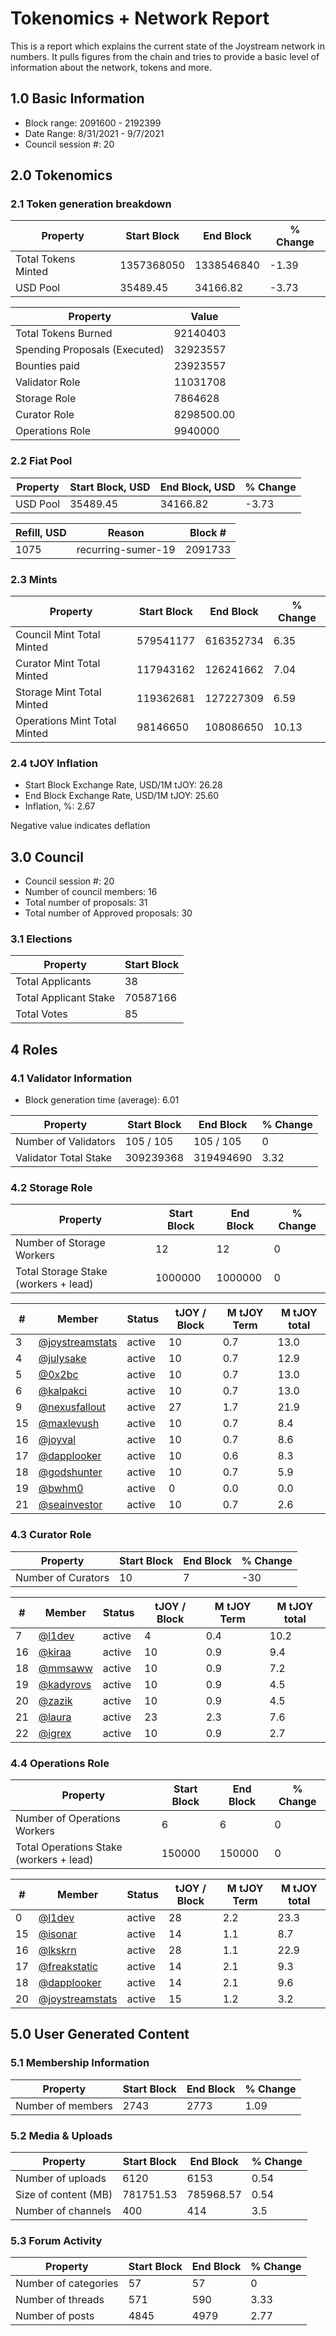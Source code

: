 # Tokenomics + Network Report
This is a report which explains the current state of the Joystream network in numbers. It pulls figures from the chain and tries to provide a basic level of information about the network, tokens and more. 

## 1.0 Basic Information
* Block range: 2091600 - 2192399
* Date Range: 8/31/2021 - 9/7/2021
* Council session #: 20

## 2.0 Tokenomics
### 2.1 Token generation breakdown
| Property            | Start Block | End Block | % Change |
|---------------------|--------------|--------------|----------|
| Total Tokens Minted |  1357368050 | 1338546840 | -1.39 |
| USD Pool |  35489.45 | 34166.82 | -3.73 |

| Property            | Value        |
|---------------------|--------------|
| Total Tokens Burned | 92140403 |
| Spending Proposals (Executed) | 32923557 |
| Bounties paid       | 23923557 |
| Validator Role      | 11031708 |
| Storage Role        | 7864628 |
| Curator Role        | 8298500.00 |
| Operations Role     | 9940000 |

### 2.2 Fiat Pool
| Property            | Start Block, USD | End Block, USD | % Change |
|---------------------|--------------|--------------|----------|
| USD Pool | 35489.45 | 34166.82 | -3.73 |

| Refill, USD | Reason | Block # |
|---------------------|--------------|--------------|
| 1075 | recurring-sumer-19 | 2091733 |


### 2.3 Mints
| Property                    | Start Block           | End Block | % Change |
|-----------------------------|-----------------------|--------------|----------|
| Council Mint Total Minted   | 579541177  | 616352734 |6.35 |
| Curator Mint Total Minted   | 117943162 | 126241662 | 7.04 |
| Storage Mint Total Minted   | 119362681 | 127227309 | 6.59 |
| Operations Mint Total Minted | 98146650 | 108086650 | 10.13 |


### 2.4 tJOY Inflation

* Start Block Exchange Rate, USD/1M tJOY: 26.28
* End Block Exchange Rate, USD/1M tJOY: 25.60
* Inflation, %: 2.67

Negative value indicates deflation

## 3.0 Council
* Council session #: 20
* Number of council members: 16
* Total number of proposals: 31
* Total number of Approved proposals: 30

### 3.1 Elections
| Property                    | Start Block  |
|-----------------------------|--------------|
| Total Applicants            | 38 |
| Total Applicant Stake       | 70587166 |
| Total Votes                 | 85 |

## 4 Roles
### 4.1 Validator Information
* Block generation time (average): 6.01

| Property                   | Start Block | End Block | % Change |
|----------------------------|--------------|--------------|----------|
| Number of Validators       | 105 / 105 | 105 / 105 | 0 |
| Validator Total Stake      | 309239368 | 319494690 | 3.32 |


### 4.2 Storage Role
| Property                | Start Block | End Block | % Change |
|-------------------------|--------------|--------------|----------|
| Number of Storage Workers | 12 | 12 | 0 |
| Total Storage Stake (workers + lead) | 1000000 | 1000000 | 0 |

| # | Member | Status | tJOY / Block | M tJOY Term | M tJOY total |
|--|--|--|--|--|--|
| 3 | [@joystreamstats](https://pioneer.joystreamstats.live/#/members/joystreamstats) | active | 10 | 0.7 | 13.0 |
| 4 | [@julysake](https://pioneer.joystreamstats.live/#/members/julysake) | active | 10 | 0.7 | 12.9 |
| 5 | [@0x2bc](https://pioneer.joystreamstats.live/#/members/0x2bc) | active | 10 | 0.7 | 13.0 |
| 6 | [@kalpakci](https://pioneer.joystreamstats.live/#/members/kalpakci) | active | 10 | 0.7 | 13.0 |
| 9 | [@nexusfallout](https://pioneer.joystreamstats.live/#/members/nexusfallout) | active | 27 | 1.7 | 21.9 |
| 15 | [@maxlevush](https://pioneer.joystreamstats.live/#/members/maxlevush) | active | 10 | 0.7 | 8.4 |
| 16 | [@joyval](https://pioneer.joystreamstats.live/#/members/joyval) | active | 10 | 0.7 | 8.6 |
| 17 | [@dapplooker](https://pioneer.joystreamstats.live/#/members/dapplooker) | active | 10 | 0.6 | 8.3 |
| 18 | [@godshunter](https://pioneer.joystreamstats.live/#/members/godshunter) | active | 10 | 0.7 | 5.9 |
| 19 | [@bwhm0](https://pioneer.joystreamstats.live/#/members/bwhm0) | active | 0 | 0.0 | 0.0 |
| 21 | [@seainvestor](https://pioneer.joystreamstats.live/#/members/seainvestor) | active | 10 | 0.7 | 2.6 |


### 4.3 Curator Role
| Property                | Start Block | End Block | % Change |
|-------------------------|--------------|--------------|----------|
| Number of Curators      | 10 | 7 | -30 |

| # | Member | Status | tJOY / Block | M tJOY Term | M tJOY total |
|--|--|--|--|--|--|
| 7 | [@l1dev](https://pioneer.joystreamstats.live/#/members/l1dev) | active | 4 | 0.4 | 10.2 |
| 16 | [@kiraa](https://pioneer.joystreamstats.live/#/members/kiraa) | active | 10 | 0.9 | 9.4 |
| 18 | [@mmsaww](https://pioneer.joystreamstats.live/#/members/mmsaww) | active | 10 | 0.9 | 7.2 |
| 19 | [@kadyrovs](https://pioneer.joystreamstats.live/#/members/kadyrovs) | active | 10 | 0.9 | 4.5 |
| 20 | [@zazik](https://pioneer.joystreamstats.live/#/members/zazik) | active | 10 | 0.9 | 4.5 |
| 21 | [@laura](https://pioneer.joystreamstats.live/#/members/laura) | active | 23 | 2.3 | 7.6 |
| 22 | [@igrex](https://pioneer.joystreamstats.live/#/members/igrex) | active | 10 | 0.9 | 2.7 |


### 4.4 Operations Role
| Property                | Start Block | End Block | % Change |
|-------------------------|--------------|--------------|----------|
| Number of Operations Workers      | 6 | 6 | 0 |
| Total Operations Stake (workers + lead) | 150000 | 150000 | 0 |

| # | Member | Status | tJOY / Block | M tJOY Term | M tJOY total |
|--|--|--|--|--|--|
| 0 | [@l1dev](https://pioneer.joystreamstats.live/#/members/l1dev) | active | 28 | 2.2 | 23.3 |
| 15 | [@isonar](https://pioneer.joystreamstats.live/#/members/isonar) | active | 14 | 1.1 | 8.7 |
| 16 | [@lkskrn](https://pioneer.joystreamstats.live/#/members/lkskrn) | active | 28 | 1.1 | 22.9 |
| 17 | [@freakstatic](https://pioneer.joystreamstats.live/#/members/freakstatic) | active | 14 | 2.1 | 9.3 |
| 18 | [@dapplooker](https://pioneer.joystreamstats.live/#/members/dapplooker) | active | 14 | 2.1 | 9.6 |
| 20 | [@joystreamstats](https://pioneer.joystreamstats.live/#/members/joystreamstats) | active | 15 | 1.2 | 3.2 |


## 5.0 User Generated Content
### 5.1 Membership Information
| Property          | Start Block | End Block | % Change |
|-------------------|--------------|--------------|----------|
| Number of members | 2743|  2773 | 1.09 |

### 5.2 Media & Uploads
| Property                | Start Block | End Block | % Change |
|-------------------------|--------------|--------------|----------|
| Number of uploads       | 6120 | 6153  |  0.54 |
| Size of content (MB)    |  781751.53 |  785968.57 | 0.54 |
| Number of channels      |  400 | 414 | 3.5 |

### 5.3 Forum Activity
| Property          | Start Block | End Block | % Change |
|-------------------|--------------|--------------|----------|
| Number of categories | 57 | 57 | 0 |
| Number of threads    | 571 | 590 | 3.33 |
| Number of posts      | 4845 | 4979 | 2.77 |

